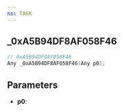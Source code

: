 ```yaml
---
ns: TASK
---
```

## _0xA5B94DF8AF058F46

```c
// 0xA5B94DF8AF058F46
Any _0xA5B94DF8AF058F46(Any p0);
```

## Parameters
* **p0**:
